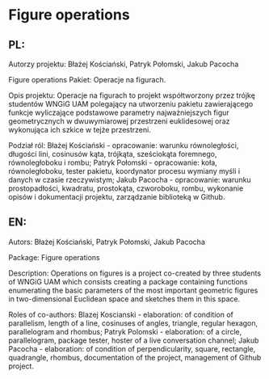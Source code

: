 # Figure operations
## PL:
Autorzy projektu: Błażej Kościański, Patryk Połomski, Jakub Pacocha

Figure operations
Pakiet: Operacje na figurach.

Opis projektu: Operacje na figurach to projekt współtworzony przez trójkę
studentów WNGiG UAM polegający na utworzeniu pakietu zawierającego funkcje
wyliczające podstawowe parametry najważniejszych figur geometrycznych w
dwuwymiarowej przestrzeni euklidesowej oraz wykonująca ich szkice w tejże przestrzeni.

Podział ról:
Błażej Kościański - opracowanie: warunku równoległości, długości lini, cosinusów kąta,
trójkąta, sześciokąta foremnego, równoległoboku i rombu;
Patryk Połomski - opracowanie: koła, równoległoboku, tester pakietu, koordynator procesu
wymiany myśli i danych w czasie rzeczywistym;
Jakub Pacocha - opracowanie: warunku prostopadłości, kwadratu, prostokąta, czworoboku, rombu,
wykonanie opisów i dokumentacji projektu, zarządzanie biblioteką w Github.

## EN:
Autors: Błażej Kościański, Patryk Połomski, Jakub Pacocha

Package: Figure operations

Description: Operations on figures is a project co-created by three
students of WNGiG UAM which consists creating a package containing functions
enumerating the basic parameters of the most important geometric figures in
two-dimensional Euclidean space and sketches them in this space.

Roles of co-authors:
Blazej Koscianski -  elaboration: of condition of parallelism, length of a line, cosinuses of angles,
triangle, regular hexagon, parallelogram and rhombus;
Patryk Polomski -  elaboration: of a circle, parallelogram, package tester, hoster of a live conversation channel;
Jakub Pacocha - elaboration: of condition of perpendicularity, square, rectangle, quadrangle, rhombus,
documentation of the project, management of Github project.

